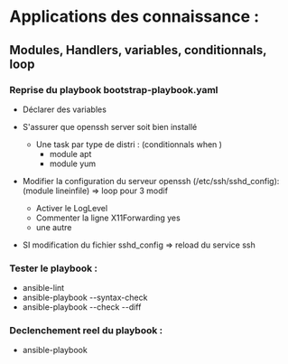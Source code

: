 # Applications des connaissance :

## Modules, Handlers, variables, conditionnals, loop

### Reprise du playbook bootstrap-playbook.yaml

- Déclarer des variables

- S'assurer que openssh server soit bien installé
  - Une task par type de distri : (conditionnals when )
    - module apt
    - module yum

- Modifier la configuration du serveur openssh (/etc/ssh/sshd_config): (module lineinfile) => loop pour 3 modif
    - Activer le LogLevel
    - Commenter la ligne X11Forwarding yes
    - une autre 

- SI modification du fichier sshd_config => reload du service ssh


### Tester le playbook :

- ansible-lint
- ansible-playbook --syntax-check
- ansible-playbook --check --diff

### Declenchement reel du playbook :

- ansible-playbook